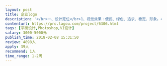 ```yaml
---                
layout: post       
title: 企业logo           
description: '</br>一、设计定位</br>1、视觉效果：便民、绿色、追求、稳定、形象。</br>2、设计语汇：图文化、装饰性。</br>二、设计主题：</br>“便民、方便”</br>三、设计要求：</br>1、以绿色，橙色展开设计。</br>2、logo以绿、橙色为主。绿色，代表自然、健康、稳重；橙色代表希望、活力、力量、团结。</br>3、logo设计时要简洁，而不简单。延伸性理解度很广，是一个易辩，易读、易记的良好代言形象。</br>'     
contenturl: https://pro.lagou.com/project/6306.html      
tags: [平面设计,Photoshop,VI设计]            
salary: 3000-5000元          
publish_time: 2018-02-08 15:31:50         
review: 4898人                   
apply: 39人                   
recommend: 1人                   
time_range: 1-2周              
---                 
```


